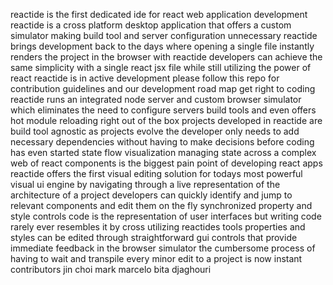 reactide is the first dedicated ide for react web application development reactide is a cross platform desktop application that offers a custom simulator making build tool and server configuration unnecessary reactide brings development back to the days where opening a single file instantly renders the project in the browser with reactide developers can achieve the same simplicity with a single react jsx file while still utilizing the power of react reactide is in active development please follow this repo for contribution guidelines and our development road map get right to coding reactide runs an integrated node server and custom browser simulator which eliminates the need to configure servers build tools and even offers hot module reloading right out of the box projects developed in reactide are build tool agnostic as projects evolve the developer only needs to add necessary dependencies without having to make decisions before coding has even started state flow visualization managing state across a complex web of react components is the biggest pain point of developing react apps reactide offers the first visual editing solution for todays most powerful visual ui engine by navigating through a live representation of the architecture of a project developers can quickly identify and jump to relevant components and edit them on the fly synchronized property and style controls code is the representation of user interfaces but writing code rarely ever resembles it by cross utilizing reactides tools properties and styles can be edited through straightforward gui controls that provide immediate feedback in the browser simulator the cumbersome process of having to wait and transpile every minor edit to a project is now instant contributors jin choi mark marcelo bita djaghouri